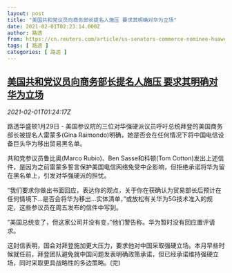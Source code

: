 ```yaml
---
layout: post
title: "美国共和党议员向商务部长提名人施压 要求其明确对华为立场"
date: 2021-02-01T02:23:14.000Z
author: 路透
from: https://cn.reuters.com/article/us-senators-commerce-nominee-huawei-0201-idCNKBS2A110I
tags: [ 路透 ]
categories: [ 路透 ]
---
```

<!--1612146194000-->
[美国共和党议员向商务部长提名人施压 要求其明确对华为立场](https://cn.reuters.com/article/us-senators-commerce-nominee-huawei-0201-idCNKBS2A110I)
------

<div>
<div><i>2021-02-01T01:24:17Z</i></div><p>路透华盛顿1月29日 - 美国参议院的三位对华强硬派议员呼吁总统拜登的美国商务部长被提名人雷蒙多(Gina Raimondo)明确，她是否会在任何情况下将中国电信设备巨头华为移出贸易黑名单。</p><p>共和党参议员鲁比奥(Marco Rubio)、Ben Sasse和科顿(Tom Cotton)发出上述信件，是因为之前雷蒙多誓言保护美国电信网络免受中企影响，但拒绝承诺将华为留在黑名单上，引发对华强硬派的担忧。</p><p>“我们要求你做出书面回应，表达你的观点，关于你在获确认为贸易部长后预计在任何情境下...是否会将华为移出...实体清单，”或放松有关华为5G技术准入的规定，这些参议员在周五发布的信件中写到。</p><p>“美国总统变了，但这家公司并没有变，”他们警告称。华为暂时没有回应置评请求。</p><p>这封信表明，国会对拜登施加更大压力，要求他对中国采取强硬立场。本月早些时候就任前，拜登团队避免就中国问题发表明确政策承诺，但已经承诺维持强硬立场，同时采取更具战略性的多边策略。(完)</p>
</div>
